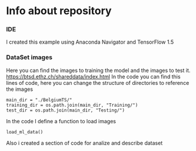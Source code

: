 # Info about repository

### IDE
I created this example using Anaconda Navigator and TensorFlow 1.5

### DataSet images
Here you can find the images to training the model and the images to test it.
https://btsd.ethz.ch/shareddata/index.html
In the code you can find this lines of code, here you can change  the structure of directories to reference the images

    main_dir = "./BelgiumTS/"
    training_dir = os.path.join(main_dir, "Training/")
    test_dir = os.path.join(main_dir, "Testing/")

In the code  I define a function to load images 

    load_ml_data()

Also i created a section of code for analize and describe dataset